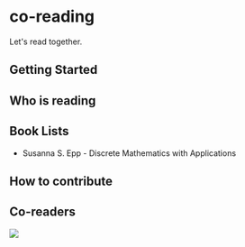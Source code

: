 # co-reading
Let's read together.

## Getting Started


## Who is reading


## Book Lists
* Susanna S. Epp - Discrete Mathematics with Applications


## How to contribute


## Co-readers
<a href="https://github.com/Co-reading/co-reading/graphs/contributors">
  <img src="https://contributors-img.web.app/image?repo=Co-reading/co-reading" />
</a>